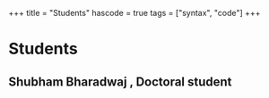 +++
title = "Students"
hascode = true
tags = ["syntax", "code"]
+++
# Students

## Shubham Bharadwaj , Doctoral student
